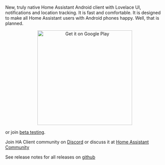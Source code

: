 New, truly native Home Assistant Android client with Lovelace UI, notifications and location tracking.
It is fast and comfortable. It is designed to make all Home Assistant users with Android phones happy. Well, that is planned.

<center><a href='https://play.google.com/store/apps/details?id=com.keyboardcrumbs.haclient&pcampaignid=pcampaignidMKT-Other-global-all-co-prtnr-py-PartBadge-Mar2515-1'><img width="300" alt='Get it on Google Play' src='https://play.google.com/intl/en_us/badges/static/images/badges/en_badge_web_generic.png'/></a></center>

or join [beta testing](/beta-testing).

Join HA Client community on [Discord](https://discord.gg/u9vq7QE) or discuss it at [Home Assistant Community](https://community.home-assistant.io/c/mobile-apps/ha-client-android)

See release notes for all releases on [github](https://github.com/estevez-dev/ha_client/releases)
